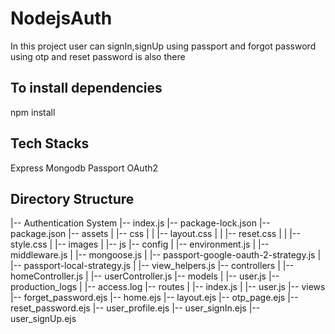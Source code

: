 # NodejsAuth

In this project user can signIn,signUp using passport and forgot password using otp and reset password is also there

## To install dependencies

npm install


## Tech Stacks

Express
Mongodb
Passport
OAuth2


## Directory Structure


|-- Authentication System
    |-- index.js
    |-- package-lock.json
    |-- package.json
    |-- assets
    |   |-- css
    |   |   |-- layout.css
    |   |   |-- reset.css
    |   |   |-- style.css
    |   |-- images
    |   |-- js
    |-- config
    |   |-- environment.js
    |   |-- middleware.js
    |   |-- mongoose.js
    |   |-- passport-google-oauth-2-strategy.js
    |   |-- passport-local-strategy.js
    |   |-- view_helpers.js
    |-- controllers
    |   |-- homeController.js
    |   |-- userController.js
    |-- models
    |   |-- user.js
    |-- production_logs
    |   |-- access.log
    |-- routes
    |   |-- index.js
    |   |-- user.js
    |-- views
        |-- forget_password.ejs
        |-- home.ejs
        |-- layout.ejs
        |-- otp_page.ejs
        |-- reset_password.ejs
        |-- user_profile.ejs
        |-- user_signIn.ejs
        |-- user_signUp.ejs

